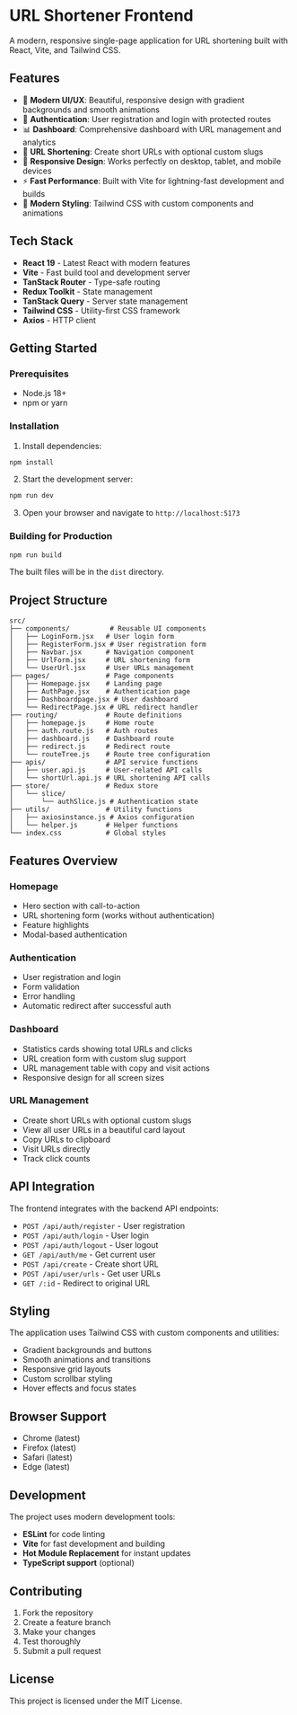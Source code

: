 # URL Shortener Frontend

A modern, responsive single-page application for URL shortening built with React, Vite, and Tailwind CSS.

## Features

- 🚀 **Modern UI/UX**: Beautiful, responsive design with gradient backgrounds and smooth animations
- 🔐 **Authentication**: User registration and login with protected routes
- 📊 **Dashboard**: Comprehensive dashboard with URL management and analytics
- 🔗 **URL Shortening**: Create short URLs with optional custom slugs
- 📱 **Responsive Design**: Works perfectly on desktop, tablet, and mobile devices
- ⚡ **Fast Performance**: Built with Vite for lightning-fast development and builds
- 🎨 **Modern Styling**: Tailwind CSS with custom components and animations

## Tech Stack

- **React 19** - Latest React with modern features
- **Vite** - Fast build tool and development server
- **TanStack Router** - Type-safe routing
- **Redux Toolkit** - State management
- **TanStack Query** - Server state management
- **Tailwind CSS** - Utility-first CSS framework
- **Axios** - HTTP client

## Getting Started

### Prerequisites

- Node.js 18+
- npm or yarn

### Installation

1. Install dependencies:

```bash
npm install
```

2. Start the development server:

```bash
npm run dev
```

3. Open your browser and navigate to `http://localhost:5173`

### Building for Production

```bash
npm run build
```

The built files will be in the `dist` directory.

## Project Structure

```
src/
├── components/          # Reusable UI components
│   ├── LoginForm.jsx   # User login form
│   ├── RegisterForm.jsx # User registration form
│   ├── Navbar.jsx      # Navigation component
│   ├── UrlForm.jsx     # URL shortening form
│   └── UserUrl.jsx     # User URLs management
├── pages/              # Page components
│   ├── Homepage.jsx    # Landing page
│   ├── AuthPage.jsx    # Authentication page
│   ├── Dashboardpage.jsx # User dashboard
│   └── RedirectPage.jsx # URL redirect handler
├── routing/            # Route definitions
│   ├── homepage.js     # Home route
│   ├── auth.route.js   # Auth routes
│   ├── dashboard.js    # Dashboard route
│   ├── redirect.js     # Redirect route
│   └── routeTree.js    # Route tree configuration
├── apis/               # API service functions
│   ├── user.api.js     # User-related API calls
│   └── shortUrl.api.js # URL shortening API calls
├── store/              # Redux store
│   └── slice/
│       └── authSlice.js # Authentication state
├── utils/              # Utility functions
│   ├── axiosinstance.js # Axios configuration
│   └── helper.js       # Helper functions
└── index.css           # Global styles
```

## Features Overview

### Homepage

- Hero section with call-to-action
- URL shortening form (works without authentication)
- Feature highlights
- Modal-based authentication

### Authentication

- User registration and login
- Form validation
- Error handling
- Automatic redirect after successful auth

### Dashboard

- Statistics cards showing total URLs and clicks
- URL creation form with custom slug support
- URL management table with copy and visit actions
- Responsive design for all screen sizes

### URL Management

- Create short URLs with optional custom slugs
- View all user URLs in a beautiful card layout
- Copy URLs to clipboard
- Visit URLs directly
- Track click counts

## API Integration

The frontend integrates with the backend API endpoints:

- `POST /api/auth/register` - User registration
- `POST /api/auth/login` - User login
- `POST /api/auth/logout` - User logout
- `GET /api/auth/me` - Get current user
- `POST /api/create` - Create short URL
- `POST /api/user/urls` - Get user URLs
- `GET /:id` - Redirect to original URL

## Styling

The application uses Tailwind CSS with custom components and utilities:

- Gradient backgrounds and buttons
- Smooth animations and transitions
- Responsive grid layouts
- Custom scrollbar styling
- Hover effects and focus states

## Browser Support

- Chrome (latest)
- Firefox (latest)
- Safari (latest)
- Edge (latest)

## Development

The project uses modern development tools:

- **ESLint** for code linting
- **Vite** for fast development and building
- **Hot Module Replacement** for instant updates
- **TypeScript support** (optional)

## Contributing

1. Fork the repository
2. Create a feature branch
3. Make your changes
4. Test thoroughly
5. Submit a pull request

## License

This project is licensed under the MIT License.
